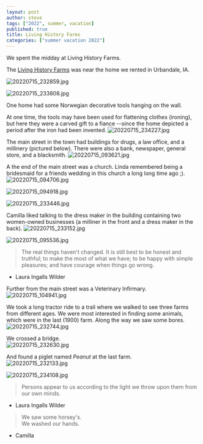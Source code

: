 ```yaml
---
layout: post
author: steve
tags: ["2022", summer, vacation]
published: true
title: Living History Farms
categories: ["summer vacation 2022"]
---
```

We spent the midday at Living History Farms.

The [Living History Farms](http://lhf.org 'Living History Farms') was near the home we rented in Urbandale, IA.

![20220715_232859.jpg]({{site.baseurl}}/assets/media/20220715_232859.jpg)

![20220715_233808.jpg]({{site.baseurl}}/assets/media/20220715_233808.jpg)

One home had some Norwegian decorative tools  hanging on the wall.

At one time, the tools may have been used for flattening clothes (ironing), but here they were a carved gift to a fiance --since the home depicted a period after the iron had been invented.
![20220715_234227.jpg]({{site.baseurl}}/assets/media/20220715_234227.jpg)

The main street in the town had buildings for drugs, a law office, and a millinery (pictured below).  There were also a bank, newspaper, general store, and a blacksmith.
![20220715_093621.jpg]({{site.baseurl}}/assets/media/20220715_093621.jpg)

A the end of the main street was a church.  Linda remembered being a bridesmaid for a friends wedding in this church a long long time ago ;).
![20220715_094706.jpg]({{site.baseurl}}/assets/media/20220715_094706.jpg)

![20220715_094918.jpg]({{site.baseurl}}/assets/media/20220715_094918.jpg)

![20220715_233446.jpg]({{site.baseurl}}/assets/media/20220715_233446.jpg)

Camilla liked talking to the dress maker in the building containing two women-owned businesses (a milliner in the front and a dress maker in the back).
![20220715_233152.jpg]({{site.baseurl}}/assets/media/20220715_233152.jpg)

![20220715_095536.jpg]({{site.baseurl}}/assets/media/20220715_095536.jpg)

> The real things haven't changed. It is still best to be honest and truthful; to make the most of what we have; to be happy with simple pleasures; and have courage when things go wrong.

- Laura Ingalls Wilder

Further from the main street was a Veterinary Infirmary.
![20220715_104941.jpg]({{site.baseurl}}/assets/media/20220715_104941.jpg)

We took a long tractor ride to a trail where we walked to see three farms from different ages.  We were most interested in finding some animals, which were in the last (1900) farm.  Along the way we saw some bores.  
![20220715_232744.jpg]({{site.baseurl}}/assets/media/20220715_232744.jpg)

We crossed a bridge.  
![20220715_232630.jpg]({{site.baseurl}}/assets/media/20220715_232630.jpg)

And found a piglet named *Peanut* at the last farm.  
![20220715_232133.jpg]({{site.baseurl}}/assets/media/20220715_232133.jpg)

![20220715_234108.jpg]({{site.baseurl}}/assets/media/20220715_234108.jpg)

> Persons appear to us according to the light we throw upon them from our own minds.  

- Laura Ingalls Wilder

> We saw some horsey's.  
> We washed our hands.  

- Camilla

